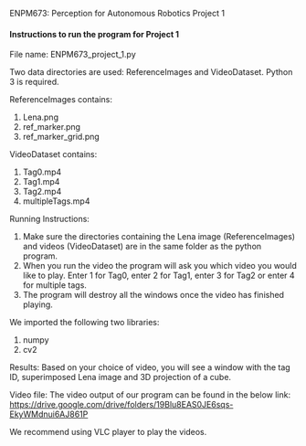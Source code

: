 ENPM673: Perception for Autonomous Robotics Project 1

#### Instructions to run the program for Project 1
File name: ENPM673_project_1.py

Two data directories are used: ReferenceImages and VideoDataset.
Python 3 is required.

ReferenceImages contains:
1) Lena.png
2) ref_marker.png
3) ref_marker_grid.png

VideoDataset contains:
1) Tag0.mp4
2) Tag1.mp4
3) Tag2.mp4
4) multipleTags.mp4

Running Instructions:
1) Make sure the directories containing the Lena image (ReferenceImages) and videos (VideoDataset) are in the same folder as the python program.
2) When you run the video the program will ask you which video you would like to play. Enter 1 for Tag0, enter 2 for Tag1, enter 3 for Tag2 or enter 4 for multiple tags. 
3) The program will destroy all the windows once the video has finished playing.

We imported the following two libraries:
1) numpy 
2) cv2

Results:
Based on your choice of video, you will see a window with the tag ID, superimposed Lena image and 3D projection of a cube.


Video file:
The video output of our program can be found in the below link:
https://drive.google.com/drive/folders/19Blu8EAS0JE6sqs-EkyWMdnui6AJ861P

We recommend using VLC player to play the videos.
